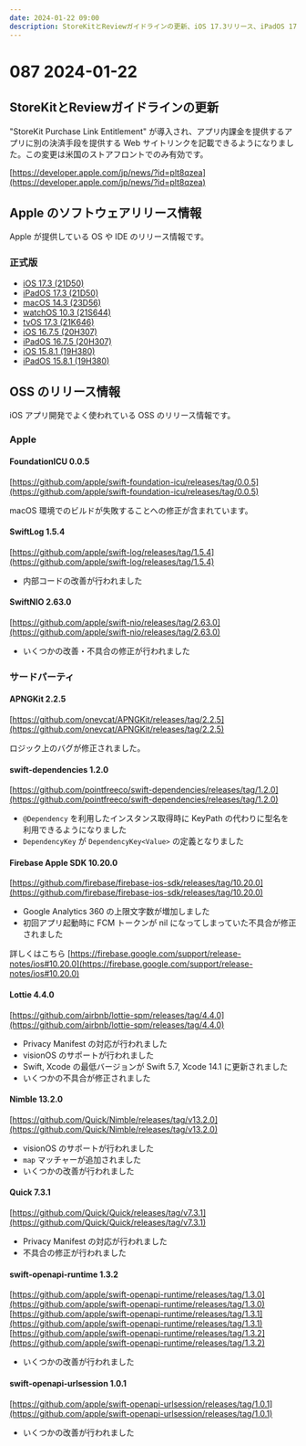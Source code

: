 ```yaml
---
date: 2024-01-22 09:00
description: StoreKitとReviewガイドラインの更新、iOS 17.3リリース、iPadOS 17.3リリース、SwiftLog 1.5.4リリース、SwiftNIO 2.63.0リリース、ほか
---
```

# 087 2024-01-22

## StoreKitとReviewガイドラインの更新

"StoreKit Purchase Link Entitlement" が導入され、アプリ内課金を提供するアプリに別の決済手段を提供する Web サイトリンクを記載できるようになりました。この変更は米国のストアフロントでのみ有効です。

[https://developer.apple.com/jp/news/?id=plt8qzea](https://developer.apple.com/jp/news/?id=plt8qzea)

## Apple のソフトウェアリリース情報

Apple が提供している OS や IDE のリリース情報です。

### 正式版

- [iOS 17.3 (21D50)](https://developer.apple.com/news/releases/?id=01222024i)
- [iPadOS 17.3 (21D50)](https://developer.apple.com/news/releases/?id=01222024h)
- [macOS 14.3 (23D56)](https://developer.apple.com/news/releases/?id=01222024g)
- [watchOS 10.3 (21S644)](https://developer.apple.com/news/releases/?id=01222024f)
- [tvOS 17.3 (21K646)](https://developer.apple.com/news/releases/?id=01222024e)
- [iOS 16.7.5 (20H307)](https://developer.apple.com/news/releases/?id=01222024d)
- [iPadOS 16.7.5 (20H307)](https://developer.apple.com/news/releases/?id=01222024c)
- [iOS 15.8.1 (19H380)](https://developer.apple.com/news/releases/?id=01222024b)
- [iPadOS 15.8.1 (19H380)](https://developer.apple.com/news/releases/?id=01222024a)


## OSS のリリース情報

iOS アプリ開発でよく使われている OSS のリリース情報です。

### Apple

#### FoundationICU 0.0.5

[https://github.com/apple/swift-foundation-icu/releases/tag/0.0.5](https://github.com/apple/swift-foundation-icu/releases/tag/0.0.5)

macOS 環境でのビルドが失敗することへの修正が含まれています。

#### SwiftLog 1.5.4

[https://github.com/apple/swift-log/releases/tag/1.5.4](https://github.com/apple/swift-log/releases/tag/1.5.4)

- 内部コードの改善が行われました

#### SwiftNIO 2.63.0

[https://github.com/apple/swift-nio/releases/tag/2.63.0](https://github.com/apple/swift-nio/releases/tag/2.63.0)

- いくつかの改善・不具合の修正が行われました

### サードパーティ

#### APNGKit 2.2.5

[https://github.com/onevcat/APNGKit/releases/tag/2.2.5](https://github.com/onevcat/APNGKit/releases/tag/2.2.5)

ロジック上のバグが修正されました。

#### swift-dependencies 1.2.0

[https://github.com/pointfreeco/swift-dependencies/releases/tag/1.2.0](https://github.com/pointfreeco/swift-dependencies/releases/tag/1.2.0)

- `@Dependency` を利用したインスタンス取得時に KeyPath の代わりに型名を利用できるようになりました
- `DependencyKey` が `DependencyKey<Value>` の定義となりました

#### Firebase Apple SDK 10.20.0

[https://github.com/firebase/firebase-ios-sdk/releases/tag/10.20.0](https://github.com/firebase/firebase-ios-sdk/releases/tag/10.20.0)

- Google Analytics 360 の上限文字数が増加しました
- 初回アプリ起動時に FCM トークンが nil になってしまっていた不具合が修正されました

詳しくはこちら [https://firebase.google.com/support/release-notes/ios#10.20.0](https://firebase.google.com/support/release-notes/ios#10.20.0)


#### Lottie 4.4.0

[https://github.com/airbnb/lottie-spm/releases/tag/4.4.0](https://github.com/airbnb/lottie-spm/releases/tag/4.4.0)

- Privacy Manifest の対応が行われました
- visionOS のサポートが行われました
- Swift, Xcode の最低バージョンが Swift 5.7, Xcode 14.1 に更新されました
- いくつかの不具合が修正されました

#### Nimble 13.2.0

[https://github.com/Quick/Nimble/releases/tag/v13.2.0](https://github.com/Quick/Nimble/releases/tag/v13.2.0)

- visionOS のサポートが行われました
- `map` マッチャーが追加されました
- いくつかの改善が行われました

#### Quick 7.3.1

[https://github.com/Quick/Quick/releases/tag/v7.3.1](https://github.com/Quick/Quick/releases/tag/v7.3.1)

- Privacy Manifest の対応が行われました
- 不具合の修正が行われました

#### swift-openapi-runtime 1.3.2

[https://github.com/apple/swift-openapi-runtime/releases/tag/1.3.0](https://github.com/apple/swift-openapi-runtime/releases/tag/1.3.0) <br/>
[https://github.com/apple/swift-openapi-runtime/releases/tag/1.3.1](https://github.com/apple/swift-openapi-runtime/releases/tag/1.3.1)<br/>
[https://github.com/apple/swift-openapi-runtime/releases/tag/1.3.2](https://github.com/apple/swift-openapi-runtime/releases/tag/1.3.2)

- いくつかの改善が行われました

#### swift-openapi-urlsession 1.0.1

[https://github.com/apple/swift-openapi-urlsession/releases/tag/1.0.1](https://github.com/apple/swift-openapi-urlsession/releases/tag/1.0.1)

- いくつかの改善が行われました

